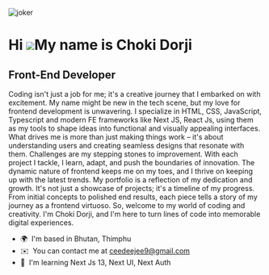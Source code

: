 ![joker](https://github.com/choki-dorji/choki-dorji/assets/62417033/2599ee50-c745-4c12-8736-c9174ba0be3e)


Hi ![](https://user-images.githubusercontent.com/18350557/176309783-0785949b-9127-417c-8b55-ab5a4333674e.gif)My name is Choki Dorji
==================================================================================================================================

Front-End Developer
-------------------

Coding isn't just a job for me; it's a creative journey that I embarked on with excitement. My name might be new in the tech scene, but my love for frontend development is unwavering. I specialize in HTML, CSS, JavaScript, Typescript and modern FE frameworks like Next JS, React Js, using them as my tools to shape ideas into functional and visually appealing interfaces. What drives me is more than just making things work – it's about understanding users and creating seamless designs that resonate with them. Challenges are my stepping stones to improvement. With each project I tackle, I learn, adapt, and push the boundaries of innovation. The dynamic nature of frontend keeps me on my toes, and I thrive on keeping up with the latest trends. My portfolio is a reflection of my dedication and growth. It's not just a showcase of projects; it's a timeline of my progress. From initial concepts to polished end results, each piece tells a story of my journey as a frontend virtuoso. So, welcome to my world of coding and creativity. I'm Choki Dorji, and I'm here to turn lines of code into memorable digital experiences.

* 🌍  I'm based in Bhutan, Thimphu
* ✉️  You can contact me at [ceedeejee9@gmail.com](mailto:ceedeejee9@gmail.com)
* 🧠  I'm learning Next Js 13, Next UI, Next Auth


